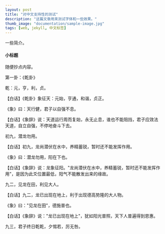 ```yaml
---
layout: post
title: "对中文支持性的测试"
description: "这篇文章用来测试字体和一些效果。"
thumb_image: "documentation/sample-image.jpg"
tags: [web, jekyll, 中文标签]
---
```


一些简介。

#### 小标题

随便抄点内容。

第一卦：《乾卦》

乾：元，亨，利，贞。

【白话】《乾卦》象征天：元始，亨通，和谐，贞正。

《象》曰：天行健，君子以自强不息。

【白话】《象辞》说：天道运行周而复始，永无止息，谁也不能阻挡，君子应效法天道，自立自强，不停地奋斗下去。

初九，潜龙勿用。

【白话】初九，龙尚潜伏在水中，养精蓄锐，暂时还不能发挥作用。

《象》曰：潜龙勿用，阳在下也。

【白话】《象辞》说：龙象征阳。"龙尚潜伏在水中，养精蓄锐，暂时还不能发挥作用"，是因为此爻位置最低，阳气不能散发出来的缘故。

九二，见龙在田，利见大人。

【白话】九二，龙已出现在地上，利于出现德高势隆的大人物。

《象》曰："见龙在田"，德施普也。

【白话】《象辞》说："龙已出现在地上"，犹如阳光普照，天下人普遍得到恩惠。

九三，君子终日乾乾，夕惕若，厉无咎。

